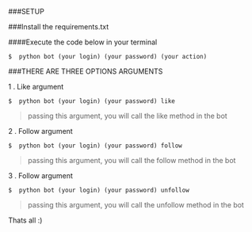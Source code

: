 ###SETUP 

###Install the requirements.txt

####Execute the code below in your terminal 

`$  python bot (your login) (your password) (your action)`

###THERE ARE THREE OPTIONS ARGUMENTS

1 .  Like argument 

`$  python bot (your login) (your password) like `

> passing this argument, you will call the like method in the bot 

2 .  Follow argument

`$  python bot (your login) (your password) follow `

> passing this argument, you will call the follow method in the bot

3 .  Follow argument

`$  python bot (your login) (your password) unfollow `

> passing this argument, you will call the unfollow method in the bot


Thats all :)
